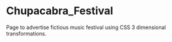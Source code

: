 # Chupacabra_Festival
Page to advertise fictious music festival using CSS 3 dimensional transformations.
